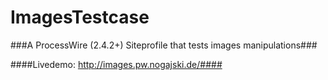 ImagesTestcase
==============

###A ProcessWire (2.4.2+) Siteprofile that tests images manipulations###

####Livedemo: http://images.pw.nogajski.de/####
